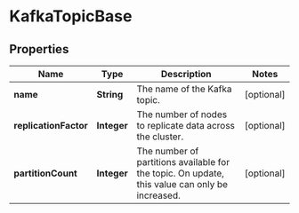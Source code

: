 

# KafkaTopicBase


## Properties

| Name | Type | Description | Notes |
|------------ | ------------- | ------------- | -------------|
|**name** | **String** | The name of the Kafka topic. |  [optional] |
|**replicationFactor** | **Integer** | The number of nodes to replicate data across the cluster. |  [optional] |
|**partitionCount** | **Integer** | The number of partitions available for the topic. On update, this value can only be increased. |  [optional] |



